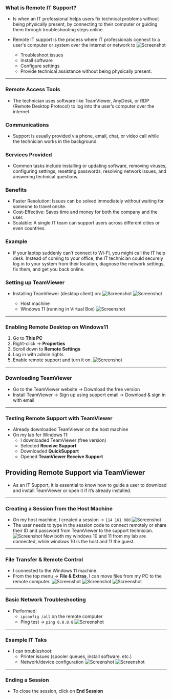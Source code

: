 ### What is Remote IT Support?

- Is when an IT professional helps users fix technical problems without being physically present, by connecting to their computer or guiding them through troubleshooting steps online.

- Remote IT support is the process where IT professionals connect to a user's computer or system over the internet or network to
![Screenshot](images/TeamViewer1.jpg)
  - Troubleshoot issues
  - Install software
  - Configure settings
  - Provide technical assistance without being physically present.
---

### Remote Access Tools
- The technician uses software like TeamViewer, AnyDesk, or RDP (Remote Desktop Protocol) to log into the user’s computer over the internet.

### Communications 
- Support is usually provided via phone, email, chat, or video call while the technician works in the background.

### Services Provided
- Common tasks include installing or updating software, removing viruses, configuring settings, resetting passwords, resolving network issues, and answering technical questions.

### Benefits 
  - Faster Resolution: Issues can be solved immediately without waiting for someone to travel onsite.
  - Cost-Effective: Saves time and money for both the company and the user.
  - Scalable: A single IT team can support users across different cities or even countries.

### Example 
 - If your laptop suddenly can’t connect to Wi-Fi, you might call the IT help desk. Instead of coming to your office, the IT technician could securely log in to your system from their location, diagnose the network settings, fix them, and get you back online.

### Setting up TeamViewer

- Installing TeamViewer (desktop client) on:
![Screenshot](images/TeamViewer2.jpg)
![Screenshot](images/TeamViewer3-0.jpg)

  - Host machine
  - Windows 11 (running in Virtual Box)
![Screenshot](images/TeamViewer4.jpg)
--- 
### Enabling Remote Desktop on Windows11

1. Go to **This PC**
2. Right-click → **Properties**
3. Scroll down to **Remote Settings**
4. Log in with admin rights
5. Enable remote support and turn it on.
![Screenshot](images/TeamViewer4-1.jpg)
---
### Downloading TeamViewer

- Go to the TeamViewer website → Download the free version
- Install TeamViewer → Sign up using support email → Download & sign in with email
---
### Testing Remote Support with TeamViewer

- Already downloaded TeamViewer on the host machine
- On my lab for Windows 11:
  - I downloaded TeamViewer (free version)
  - Selected **Receive Support**
  - Downloaded **QuickSupport**
  - Opened **TeamViewer Receive Support**
## Providing Remote Support via TeamViewer

- As an IT Support, it is essential to know how to guide a user to download and install TeamViewer or open it if it’s already installed.
----
### Creating a Session from the Host Machine

-  On my host machine, I created a session → `114 161 080`
![Screenshot](images/TeamViewer5.jpg)
- The user needs to type in the session code to connect remotely
  or share their ID and password from TeamViewer to the support technician.
![Screenshot](images/TeamViewer6.jpg)
Now both my windows 10 and 11 from my lab are connected, while windows 10 is the host and 11 the guest.

---

### File Transfer & Remote Control

- I connected to the Windows 11 machine.
- From the top menu → **File & Extras**, I can move files from my PC to the remote computer.
![Screenshot](images/TeamViewer7.jpg)
![Screenshot](images/TeamViewer8.jpg)
![Screenshot](images/TeamViewer9.jpg)

---
### Basic Network Troubleshooting

- Performed:
  - `ipconfig /all` on the remote computer
  - Ping test → `ping 8.8.8.8`
![Screenshot](images/TeamViewer10.jpg)
---
### Example IT Taks

- I can troubleshoot:
  - Printer issues (spooler queues, install software, etc.)
  - Network/device configuration
![Screenshot](images/TeamViewer10.jpg)
![Screenshot](images/TeamViewer11.jpg)


---
### Ending a Session

- To close the session, click on **End Session**
